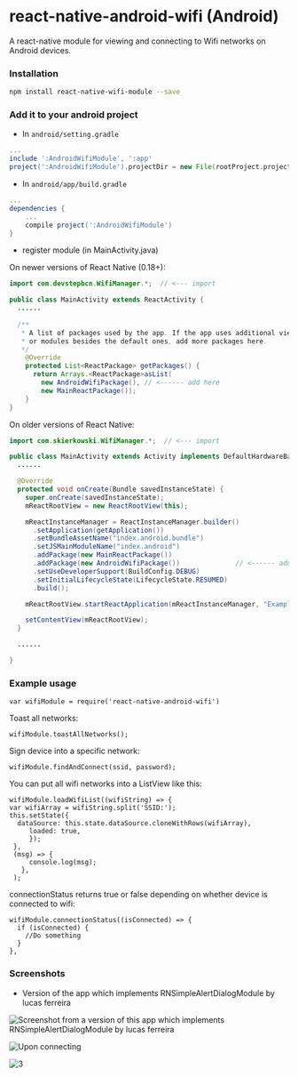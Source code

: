 # react-native-android-wifi (Android)

A react-native module for viewing and connecting to Wifi networks on Android devices.

### Installation

```bash
npm install react-native-wifi-module --save
```

### Add it to your android project

* In `android/setting.gradle`

```gradle
...
include ':AndroidWifiModule', ':app'
project(':AndroidWifiModule').projectDir = new File(rootProject.projectDir, '../node_modules/react-native-android-wifi')
```

* In `android/app/build.gradle`

```gradle
...
dependencies {
    ...
    compile project(':AndroidWifiModule')
}
```

* register module (in MainActivity.java)

On newer versions of React Native (0.18+):

```java
import com.devstepbcn.WifiManager.*;  // <--- import

public class MainActivity extends ReactActivity {
  ......
  
  /**
   * A list of packages used by the app. If the app uses additional views
   * or modules besides the default ones, add more packages here.
   */
    @Override
    protected List<ReactPackage> getPackages() {
      return Arrays.<ReactPackage>asList(
        new AndroidWifiPackage(), // <------ add here
        new MainReactPackage());
    }
}
```

On older versions of React Native:

```java
import com.skierkowski.WifiManager.*;  // <--- import

public class MainActivity extends Activity implements DefaultHardwareBackBtnHandler {
  ......

  @Override
  protected void onCreate(Bundle savedInstanceState) {
    super.onCreate(savedInstanceState);
    mReactRootView = new ReactRootView(this);

    mReactInstanceManager = ReactInstanceManager.builder()
      .setApplication(getApplication())
      .setBundleAssetName("index.android.bundle")
      .setJSMainModuleName("index.android")
      .addPackage(new MainReactPackage())
      .addPackage(new AndroidWifiPackage())              // <------ add here
      .setUseDeveloperSupport(BuildConfig.DEBUG)
      .setInitialLifecycleState(LifecycleState.RESUMED)
      .build();

    mReactRootView.startReactApplication(mReactInstanceManager, "ExampleRN", null);

    setContentView(mReactRootView);
  }

  ......

}
```

### Example usage

```
var wifiModule = require('react-native-android-wifi')
```

Toast all networks:
```
wifiModule.toastAllNetworks();
```

Sign device into a specific network:
```
wifiModule.findAndConnect(ssid, password);
```

You can put all wifi networks into a ListView like this:
```
wifiModule.loadWifiList((wifiString) => {
var wifiArray = wifiString.split('SSID:');
this.setState({
  dataSource: this.state.dataSource.cloneWithRows(wifiArray),
     loaded: true,
     });
 },
 (msg) => {
     console.log(msg);
   },
 );
 ```

connectionStatus returns true or false depending on whether device is connected to wifi:
```
wifiModule.connectionStatus((isConnected) => {
  if (isConnected) {
    //Do something
  }
},
```


### Screenshots

* Version of the app which implements RNSimpleAlertDialogModule by lucas ferreira     


![Screenshot from a version of this app which implements RNSimpleAlertDialogModule by lucas ferreira](http://i.imgur.com/Es4V0Wk.png)

![Upon connecting](http://i.imgur.com/11G14hw.png)

![3](http://i.imgur.com/QSLSexh.png)
